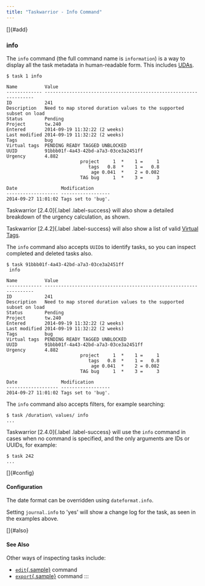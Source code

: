 ```yaml
---
title: "Taskwarrior - Info Command"
---
```


[]{#add}

### info

The `info` command (the full command name is `information`) is a way to display
all the task metadata in human-readable form. This includes
[UDAs](/docs/udas.html).

    $ task 1 info

    Name          Value
    ------------- ------------------------------------------------------------------
    ID            241
    Description   Need to map stored duration values to the supported subset on load
    Status        Pending
    Project       tw.240
    Entered       2014-09-19 11:32:22 (2 weeks)
    Last modified 2014-09-19 11:32:22 (2 weeks)
    Tags          bug
    Virtual tags  PENDING READY TAGGED UNBLOCKED
    UUID          91bbb01f-4a43-42bd-a7a3-03ce3a2451ff
    Urgency       4.882
                               project     1  *    1 =     1
                                  tags   0.8  *    1 =   0.8
                                   age 0.041  *    2 = 0.082
                               TAG bug     1  *    3 =     3

    Date                Modification
    ------------------- ------------------
    2014-09-27 11:01:02 Tags set to 'bug'.

Taskwarrior [2.4.0]{.label .label-success} will also show a detailed breakdown
of the urgency calculation, as shown.

Taskwarrior [2.4.2]{.label .label-success} will also show a list of valid
[Virtual Tags](/docs/tags.html).

The `info` command also accepts `UUID`s to identify tasks, so you can inspect
completed and deleted tasks also.

    $ task 91bbb01f-4a43-42bd-a7a3-03ce3a2451ff
     info

    Name          Value
    ------------- ------------------------------------------------------------------
    ID            241
    Description   Need to map stored duration values to the supported subset on load
    Status        Pending
    Project       tw.240
    Entered       2014-09-19 11:32:22 (2 weeks)
    Last modified 2014-09-19 11:32:22 (2 weeks)
    Tags          bug
    Virtual tags  PENDING READY TAGGED UNBLOCKED
    UUID          91bbb01f-4a43-42bd-a7a3-03ce3a2451ff
    Urgency       4.882
                               project     1  *    1 =     1
                                  tags   0.8  *    1 =   0.8
                                   age 0.041  *    2 = 0.082
                               TAG bug     1  *    3 =     3

    Date                Modification
    ------------------- ------------------
    2014-09-27 11:01:02 Tags set to 'bug'.

The `info` command also accepts filters, for example searching:

    $ task /duration\ values/ info
    ...

Taskwarrior [2.4.0]{.label .label-success} will use the `info` command in cases
when no command is specified, and the only arguments are IDs or UUIDs, for
example:

    $ task 242
    ...

[]{#config}

#### Configuration

The date format can be overridden using `dateformat.info`.

Setting `journal.info` to \'yes\' will show a change log for the task, as seen
in the examples above.

[]{#also}

#### See Also

Other ways of inspecting tasks include:

-   [`edit`{.sample}](#) command
-   [`export`{.sample}](#) command
:::
